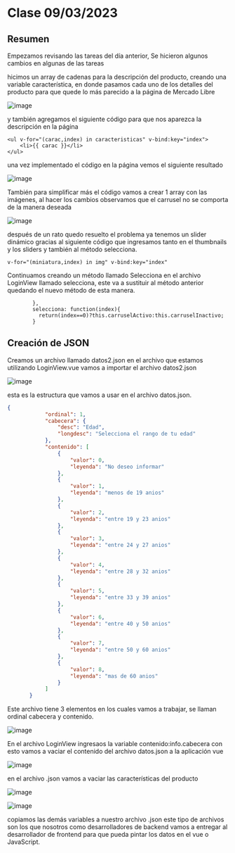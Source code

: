 # Clase 09/03/2023 #
## Resumen ##

Empezamos revisando las tareas del día anterior, Se hicieron algunos cambios en algunas de las tareas 

hicimos un array de cadenas para la descripción del producto, creando una variable característica, en donde pasamos cada uno de los detalles del producto para que quede lo más parecido a la página de Mercado Libre

![image](https://user-images.githubusercontent.com/123017277/224175618-ffcbf3e1-eec8-4491-8afb-cef47506f267.png)

y también agregamos el siguiente código para que nos aparezca la descripción en la página

```
<ul v-for="(carac,index) in caracteristicas" v-bind:key="index">
    <li>{{ carac }}</li>
</ul>
```
una vez implementado el código en la página vemos el siguiente resultado

![image](https://user-images.githubusercontent.com/123017277/224176719-97408b1f-0924-4188-b71b-711deb42d8ec.png)

También para simplificar más el código vamos a crear 1 array con las imágenes, al hacer los cambios observamos que el carrusel no se comporta de la manera deseada

![image](https://user-images.githubusercontent.com/123017277/224191922-af29f947-456d-45b4-8f11-cbf5083eb91f.png)

después de un rato quedo resuelto el problema ya tenemos un slider dinámico gracias al siguiente código que ingresamos tanto en el thumbnails y los sliders y también al método selecciona.
```
v-for="(miniatura,index) in img" v-bind:key="index"
```
Continuamos creando un método llamado Selecciona en el archivo LoginView llamado selecciona, este va a sustituir al método  anterior quedando el nuevo método de esta manera.
```
        },
        selecciona: function(index){
          return(index==0)?this.carruselActivo:this.carruselInactivo;
        }
```
## Creación de JSON ##
Creamos un archivo llamado datos2.json en el archivo que estamos utilizando LoginView.vue vamos a importar el archivo datos2.json

![image](https://user-images.githubusercontent.com/123017277/224223510-ac068732-5163-4876-ad48-74f93b8882af.png)

esta es la estructura que vamos a usar en el archivo datos.json.
```json
{
            "ordinal": 1,
            "cabecera": {
                "desc": "Edad",
                "longdesc": "Selecciona el rango de tu edad"
            },
            "contenido": [
                {
                    "valor": 0,
                    "leyenda": "No deseo informar"
                },
                {
                    "valor": 1,
                    "leyenda": "menos de 19 anios"
                },
                {
                    "valor": 2,
                    "leyenda": "entre 19 y 23 anios"
                },
                {
                    "valor": 3,
                    "leyenda": "entre 24 y 27 anios"
                },
                {
                    "valor": 4,
                    "leyenda": "entre 28 y 32 anios"
                },
                {
                    "valor": 5,
                    "leyenda": "entre 33 y 39 anios"
                },
                {
                    "valor": 6,
                    "leyenda": "entre 40 y 50 anios"
                },
                {
                    "valor": 7,
                    "leyenda": "entre 50 y 60 anios"
                },
                {
                    "valor": 8,
                    "leyenda": "mas de 60 anios"
                }
            ]
       }
 ```
Este archivo tiene 3 elementos en los cuales vamos a trabajar, se llaman ordinal cabecera y contenido.
    
![image](https://user-images.githubusercontent.com/123017277/224224176-957cba90-7990-4dea-8aea-f9e7692d4590.png)

En el archivo LoginView ingresaos la variable contenido:info.cabecera con esto vamos a vaciar el contenido del archivo datos.json a la aplicación vue 

![image](https://user-images.githubusercontent.com/123017277/224229690-40a09289-cab5-468e-b79d-56711ae32959.png)

en el archivo .json vamos a vaciar las características del producto

![image](https://user-images.githubusercontent.com/123017277/224234433-24544e80-f566-412a-af24-735cfac11113.png)

![image](https://user-images.githubusercontent.com/123017277/224240170-7648a7bb-428f-4250-8d77-81c4df0a0a41.png)

copiamos las demás variables a nuestro archivo .json este tipo de archivos son los que nosotros como desarrolladores de backend vamos a entregar al desarrollador de frontend para que pueda pintar los datos en el vue o JavaScript.
